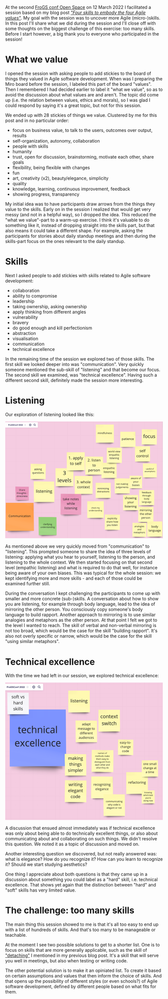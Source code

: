 <!--
.. title: Uncovering Agile micro-skills at FroGS conf
.. slug: uncovering-agile-micro-skills-at-frogsconf
.. date: 2022-03-14 16:56:09 UTC+01:00
.. tags: agile, skills, values, conferences, communication
.. category: agile
.. link: 
.. description: 
.. type: text
-->

At the second [FroGS conf Open Space](https://frogsconf.nl/) on 12 March 2022 I facilitated a session based on my blog post [*"Four skills to embody the four Agile values"*](link://slug/four-skills-to-embody-the-four-agile-values). My goal with the session was to uncover more Agile (micro-)skills. In this post I'll share what we did during the session and I'll close off with some thoughts on the biggest challenge of this exercise: too many skills. Before I start however, a big thank you to everyone who participated in the session!


# What we value

I opened the session with asking people to add stickies to the board of things they valued in Agile software development. When was I preparing the Miro board before the session, I labeled this part of the board "values". Then I remembered I had decided earlier to label it "what we value", so as to avoid the discussion about what values are and aren't. The topic did come up (i.e. the relation between values, ethics and morals), so I was glad I could respond by saying it's a great topic, but not for this session.

<!-- TEASER_END -->

We ended up with 28 stickies of things we value. Clustered by me for this post and in no particular order:

- focus on business value, to talk to the users, outcomes over output, results
- self-organization, autonomy, collaboration
- people with skills
- humanity
- trust, open for discussion, brainstorming, motivate each other, share goals
- flexibility, being flexible with changes
- fun
- art, creativity (x2), beauty/elegance, simplicity
- quality
- knowledge, learning, continuous improvement, feedback
- showing progress, transparency

My initial idea was to have participants draw arrows from the things they value to the skills. Early on in the session I realized that would get very messy (and not in a helpful way), so I dropped the idea. This reduced the "what we value"-part to a warm-up exercise. I think it's valuable to do something like it, instead of dropping straight into the skills part, but that also means it could take a different shape. For example, asking the participants for stories about daily standup meetings and then during the skills-part focus on the ones relevant to the daily standup.


# Skills
Next I asked people to add stickies with skills related to Agile software development:

- collaboration
- ability to compromise
- leadership
- taking ownership, asking ownership
- apply thinking from different angles
- vulnerability
- bravery
- do good enough and kill perfectionism
- abstraction
- visualisation
- communication
- technical excellence

In the remaining time of the session we explored two of those skills. The first skill we looked deeper into was "communication". Very quickly someone mentioned the sub-skill of "listening" and that become our focus. The second skill we examined, was "technical excellence". Having such a different second skill, definitely made the session more interesting.

# Listening

Our exploration of listening looked like this:

![Stickies with listening skills](/images/2022/agile-microskills-frogs/listening.png)

As mentioned above we very quickly moved from "communication" to "listening". This prompted someone to share the idea of three levels of listening: applying what you hear to yourself, listening to the person, and listening to the whole context. We then started focusing on that second level (empathic listening) and what is required to do that well, for instance being aware of your own biases. This was typical for the whole session: we kept identifying more and more skills - and each of those could be examined further still.

During the conversation I kept challenging the participants to come up with smaller and more concrete (sub-)skills.  A conversation about how to show you are listening, for example through body language, lead to the idea of mirroring the other person. You consciously copy someone's body language to build rapport. Another approach to mirroring is to use similar analogies and metaphors as the other person. At that point I felt we got to the level I wanted to reach. The skill of verbal and non-verbal mirroring is not too broad, which would be the case for the skill "building rapport". It's also not overly specific or narrow, which would be the case for the skill "using similar metaphors".


# Technical excellence

With the time we had left in our session, we explored technical excellence:

![Stickes with technical excellence skills](/images/2022/agile-microskills-frogs/technical-excellence.png)

A discussion that ensued almost immediately was if technical excellence was only about being able to do technically excellent things, or also about communicating about and collaborating on such things. We didn't resolve this question. We noted it as a topic of discussion and moved on.

Another interesting question we discovered, but not really answered was: what is elegance? How do you recognize it?	How can you learn to recognize it? Should we start studying aesthetics?

One thing I appreciate about both questions is that they came up in a discussion about something you could label as a "hard" skill, i.e. technical excellence. That shows yet again that the distinction between "hard" and "soft" skills has very limited value.


# The challenge: too many skills
The main thing this session showed to me is that it's all too easy to end up with a list of hundreds of skills. And that's too many to be manageable or teachable.

At the moment I see two possible solutions to get to a shorter list. One is to focus on skills that are more generally applicable, such as the skill of ["detaching"](link://slug/four-skills-to-embody-the-four-agile-values#detaching) I mentioned in my previous blog post. It's a skill that will serve you well in meetings, but also when testing or writing code.

The other potential solution is to make it an opiniated list. To create it based on certain assumptions and values that then inform the choice of skills. And that opens up the possibility of different styles (or even schools?) of Agile software development, defined by different people based on what fits for them.
